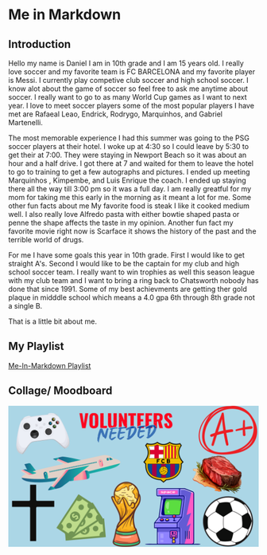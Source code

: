 # Me in Markdown 
## Introduction
Hello my name is Daniel I am in 10th grade and I am 15 years old.  I really love soccer and my favorite team is FC BARCELONA and my favorite player is Messi. I currently play competive club soccer and high school soccer. I know alot about the game of soccer so feel free to ask me anytime about soccer. I really want to go to as many World Cup games as I want to next year. I love to meet soccer players some of the most popular players I have met are Rafaeal Leao, Endrick, Rodrygo, Marquinhos, and Gabriel Martenelli.

 The most memorable experience I had this summer was going to the PSG soccer players at their hotel. I woke up at 4:30 so I could leave by 5:30 to get their at 7:00. They were staying in Newport Beach so it was about an hour and a half drive. I got there at 7 and waited for them to leave the hotel to go to training to get a few autographs and pictures. I ended up meeting Marquinhos , Kimpembe, and Luis Enrique the coach. I ended up staying there all the way till 3:00 pm so it was a full day. I am really greatful for my mom for taking me this early in the morning as it meant a lot for me. Some other fun facts about me My favorite food is steak I like it cooked medium well. I also really love  Alfredo pasta with either bowtie shaped pasta or penne the shape affects the taste in my opinion. Another fun fact my favorite movie right now is Scarface it shows the history of the past and the terrible world of drugs.

For me I have some goals this year in 10th grade. First I would like to get straight A's. Second I would like to be the captain for my club and high school soccer team. I really want to win trophies as well this season league with my club team and I want to bring a ring back to Chatsworth nobody has done that since 1991. Some of my best achievments are getting ther gold plaque in midddle school which means a 4.0 gpa 6th through 8th grade not a single B. 

That is a little bit about me.
## My Playlist

[Me-In-Markdown Playlist](https://open.spotify.com/playlist/3lSDXrrmHyGYhhMyCk6oPy)


## Collage/ Moodboard

![This is an image of my collague](IMAGES.png)




